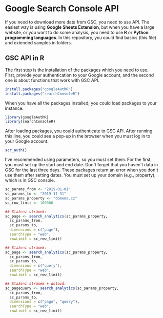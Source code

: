 # Google Search Console API

If you need to download more data from GSC, you need to use API. The easiest way is using **Google Sheets Extension**, but when you have a large website, or you want to do some analysis, you need to use **R** or **Python programming languages**. In this repository, you could find basics (this file) and extended samples in folders.

## GSC API in R

The first step is the installation of the packages which you need to use. First, provide your authentication to your Google account, and the second one is about functions that work with GSC API.

```R
install.packages("googleAuthR")
install.packages("searchConsoleR")
```

When you have all the packages installed, you could load packages to your instance. 

```R
library(googleAuthR)
library(searchConsoleR)
```

After loading packages, you could authenticate to GSC API. After running this line, you could see a pop-up in the browser when you must log in to your Google account. 

```R
scr_auth()
```

I've recommended using parameters, so you must set them. For the first, you must set up the start and end date. Don't forget that you haven't data in GSC for the last three days. These packages return an error when you don't use them after setting dates. You must set up your domain (e.g., property), which is in GSC console. 

```R
sc_params_from <- "2019-01-01"
sc_params_to <- "2019-11-31"
sc_params_property <- "domena.cz"
sc_row_limit <- 100000
```



```R
## Stažení stránek:
sc_page <- search_analytics(sc_params_property, 
  sc_params_from, 
  sc_params_to, 
  dimensions = c("page"), 
  searchType = "web", 
  rowLimit = sc_row_limit)
```

```R
## Stažení stránek:
sc_page <- search_analytics(sc_params_property, 
  sc_params_from, 
  sc_params_to, 
  dimensions = c("query"), 
  searchType = "web", 
  rowLimit = sc_row_limit)
```

```R
## Stažení stránek + dotazů:
sc_pagequery <- search_analytics(sc_params_property, 
  sc_params_from, 
  sc_params_to, 
  dimensions = c("page", "query"), 
  searchType = "web", 
  rowLimit = sc_row_limit)
```
